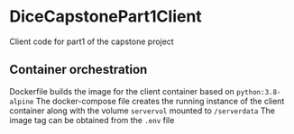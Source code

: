 # DiceCapstonePart1Client
Client code for part1 of the capstone project

## Container orchestration
Dockerfile builds the image for the client container based on `python:3.8-alpine`
The docker-compose file creates the running instance of the client container along with the volume `servervol` mounted to `/serverdata`
The image tag can be obtained from the `.env` file
